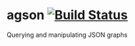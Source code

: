 agson [![Build Status](https://secure.travis-ci.org/AppGyver/agson.png?branch=master)](https://travis-ci.org/AppGyver/agson)
========

Querying and manipulating JSON graphs
